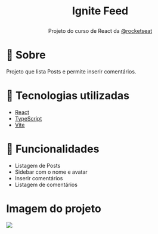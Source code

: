 <h1><p align="center">Ignite Feed</p></h1>
 <p align="center">Projeto do curso de React da <a href="https://www.rocketseat.com.br/">@rocketseat</a> </p>

# 🎯 Sobre
   Projeto que lista Posts e permite inserir comentários.

# 🚀 Tecnologias utilizadas 
- [React](https://react.dev/)
- [TypeScript](https://www.typescriptlang.org/)
- [Vite](https://vitejs.dev/)

# 🎇 Funcionalidades 
- Listagem de Posts
- Sidebar com o nome e avatar
- Inserir comentários
- Listagem de comentários

# Imagem do projeto
<img src="https://github.com/clesarjr/ignite-feed_react-ts/assets/53583192/47c0bbd1-d1e0-4a75-bfd1-e1f5ac66944f"/>
